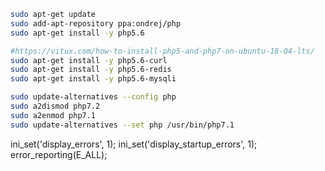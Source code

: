 ```sh
sudo apt-get update
sudo add-apt-repository ppa:ondrej/php
sudo apt-get install -y php5.6

#https://vitux.com/how-to-install-php5-and-php7-on-ubuntu-18-04-lts/
sudo apt-get install -y php5.6-curl
sudo apt-get install -y php5.6-redis
sudo apt-get install -y php5.6-mysqli

sudo update-alternatives --config php
sudo a2dismod php7.2
sudo a2enmod php7.1
sudo update-alternatives --set php /usr/bin/php7.1

```
ini_set('display_errors', 1);
ini_set('display_startup_errors', 1);
error_reporting(E_ALL);